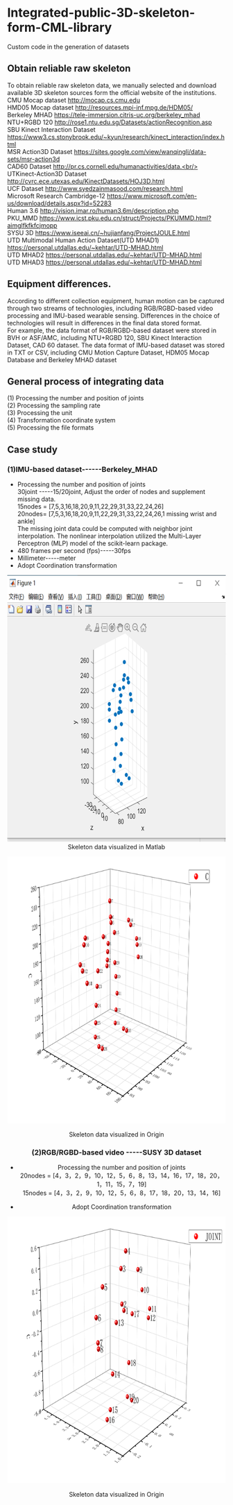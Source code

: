 # Integrated-public-3D-skeleton-form-CML-library
Custom code in the generation of datasets
## Obtain reliable raw skeleton
To obtain reliable raw skeleton data, we manually selected and download available 3D skeleton sources form the official website of the institutions.<br/>
CMU Mocap dataset http://mocap.cs.cmu.edu<br/>
HMD05 Mocap dataset http://resources.mpi-inf.mpg.de/HDM05/<br/>
Berkeley MHAD https://tele-immersion.citris-uc.org/berkeley_mhad<br/>
NTU+RGBD 120 http://rose1.ntu.edu.sg/Datasets/actionRecognition.asp<br/>
SBU Kinect Interaction Dataset https://www3.cs.stonybrook.edu/~kyun/research/kinect_interaction/index.html<br/>
MSR Action3D Dataset https://sites.google.com/view/wanqingli/data-sets/msr-action3d<br/>
CAD60 Dataset http://pr.cs.cornell.edu/humanactivities/data.<br/>
UTKinect-Action3D Dataset http://cvrc.ece.utexas.edu/KinectDatasets/HOJ3D.html<br/>
UCF Dataset http://www.syedzainmasood.com/research.html<br/>
Microsoft Research Cambridge-12 https://www.microsoft.com/en-us/download/details.aspx?id=52283<br/>
Human 3.6 http://vision.imar.ro/human3.6m/description.php<br/>
PKU_MMD https://www.icst.pku.edu.cn/struct/Projects/PKUMMD.html?aimglfkfkfcjmopp<br/>
SYSU 3D https://www.iseeai.cn/~hujianfang/ProjectJOULE.html<br/>
UTD Multimodal Human Action Dataset(UTD MHAD1) https://personal.utdallas.edu/~kehtar/UTD-MHAD.html<br/>
UTD MHAD2 https://personal.utdallas.edu/~kehtar/UTD-MHAD.html<br/>
UTD MHAD3 https://personal.utdallas.edu/~kehtar/UTD-MHAD.html<br/>

## Equipment differences.
According to different collection equipment, human motion can be captured through two streams of technologies, including RGB/RGBD-based video processing and IMU-based wearable sensing. Differences in the choice of technologies will result in differences in the final data stored format.<br/> 
For example, the data format of RGB/RGBD-based dataset were stored in BVH or ASF/AMC, including NTU+RGBD 120, SBU Kinect Interaction Dataset, CAD 60 dataset. The data format of IMU-based dataset was stored in TXT or CSV, including CMU Motion Capture Dataset, HDM05 Mocap Database and Berkeley MHAD dataset<br/>

## General process of integrating data
(1)	Processing the number and position of joints<br/>
(2)	Processing the sampling rate<br/>
(3)	Processing the unit<br/>
(4)	Transformation coordinate system<br/>
(5)	Processing the file formats<br/>
## Case study
### (1)IMU-based dataset------Berkeley_MHAD 

* Processing the number and position of joints<br/>
30joint -----15/20joint, Adjust the order of nodes and supplement missing data.<br/>
15nodes = [7,5,3,16,18,20,9,11,22,29,31,33,22,24,26]<br/>
20nodes= [7,5,3,16,18,20,9,11,22,29,31,33,22,24,26,1 missing wrist and ankle]<br/>
The missing joint data could be computed with neighbor joint interpolation. The nonlinear interpolation utilized the Multi-Layer Perceptron (MLP) model of the scikit-learn package.<br/>
* 480 frames per second (fps)-----30fps
* Millimeter-----meter
* Adopt Coordination transformation

<img  src="https://github.com/YUANYUAN2222/Integrated-public-3D-skeleton-form-CML-library/blob/main/%E5%9B%BE%E7%89%874.png" width="800" height="615" >
<div align=center> Skeleton data visualized in Matlab
                                                                                                                                                      
<img src="https://github.com/YUANYUAN2222/Integrated-public-3D-skeleton-form-CML-library/blob/main/07ber.png" width="800" height="615" ><br/>
<div align=center>Skeleton data visualized in Origin
</center>

### (2)RGB/RGBD-based video -----SUSY 3D dataset
* Processing the number and position of joints<br/>
20nodes = [4，3，2，9，10，12，5，6，8，13，14，16，17，18，20，1，11，15，7，19]<br/>
15nodes = [4，3，2，9，10，12，5，6，8，17，18，20，13，14，16]<br/>

* Adopt Coordination transformation

<img src="https://github.com/YUANYUAN2222/Integrated-public-3D-skeleton-form-CML-library/blob/main/06.png" width="800" height="615" ><br/>
<div align=center> Skeleton data visualized in Origin

